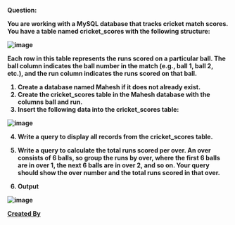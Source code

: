 <b>Question:<b>

You are working with a MySQL database that tracks cricket match scores. You have a table named cricket_scores with the following structure:

![image](https://github.com/user-attachments/assets/1274d423-af1a-4010-9c0d-cc189d90e7ef)

Each row in this table represents the runs scored on a particular ball. The ball column indicates the ball number in the match (e.g., ball 1, ball 2, etc.), and the run column indicates the runs scored on that ball.
1.	Create a database named Mahesh if it does not already exist.
2.	Create the cricket_scores table in the Mahesh database with the columns ball and run.
3.	Insert the following data into the cricket_scores table:

![image](https://github.com/user-attachments/assets/dd4152b7-7f8e-401f-8e02-fe96f3edebac)


4.	Write a query to display all records from the cricket_scores table.
5.	Write a query to calculate the total runs scored per over. An over consists of 6 balls, so group the runs by over, where the first 6 balls are in over 1, the next 6 balls are in over 2, and so on. Your query should show the over number and the total runs scored in that over.

6.	<b>Output<b>

![image](https://github.com/user-attachments/assets/9fc4db30-2053-497f-bfb8-761f4189ad86)

[Created By](https://github.com/Mahesh-Pawar-02)

